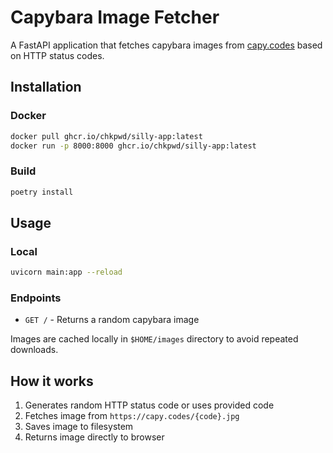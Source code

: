 # Capybara Image Fetcher

A FastAPI application that fetches capybara images from [capy.codes](https://capy.codes/) based on HTTP status codes.

## Installation

### Docker

```bash
docker pull ghcr.io/chkpwd/silly-app:latest
docker run -p 8000:8000 ghcr.io/chkpwd/silly-app:latest
```

### Build

```bash
poetry install
```

## Usage

### Local

```bash
uvicorn main:app --reload
```

### Endpoints

- `GET /` - Returns a random capybara image

Images are cached locally in `$HOME/images` directory to avoid repeated downloads.

## How it works

1. Generates random HTTP status code or uses provided code
2. Fetches image from `https://capy.codes/{code}.jpg`
3. Saves image to filesystem
4. Returns image directly to browser
